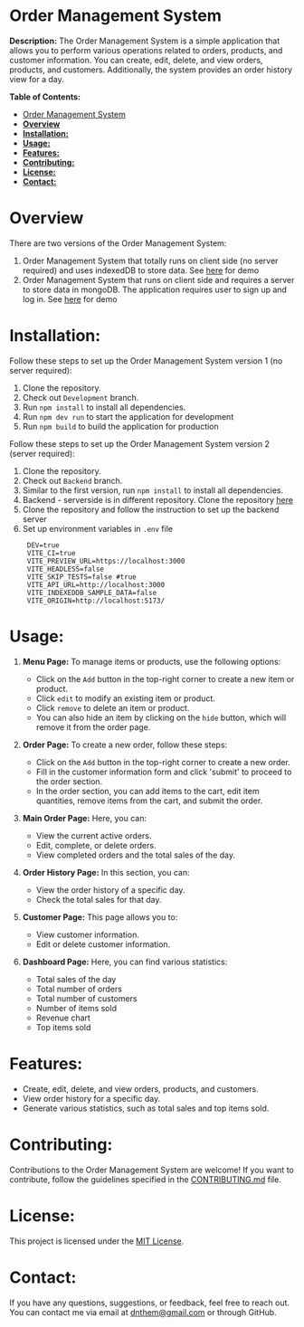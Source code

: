 # Order Management System

**Description:**
The Order Management System is a simple application that allows you to perform various operations related to orders, products, and customer information. You can create, edit, delete, and view orders, products, and customers. Additionally, the system provides an order history view for a day.

**Table of Contents:**
- [Order Management System](#order-management-system)
- [**Overview**](#overview)
- [**Installation:**](#installation)
- [**Usage:**](#usage)
- [**Features:**](#features)
- [**Contributing:**](#contributing)
- [**License:**](#license)
- [**Contact:**](#contact)


# **Overview**

There are two versions of the Order Management System:
  1. Order Management System that totally runs on client side (no server required) and uses indexedDB to store data. See [here](https://order-management-app.netlify.app/) for demo
  2. Order Management System that runs on client side and requires a server to store data in mongoDB. The application requires user to sign up and log in. See [here](https://order-management-api.netlify.app/) for demo

# **Installation:**
Follow these steps to set up the Order Management System version 1 (no server required):
1. Clone the repository.
2. Check out `Development` branch.
3. Run `npm install` to install all dependencies.
4. Run `npm dev run` to start the application for development
5. Run `npm build` to build the application for production

Follow these steps to set up the Order Management System version 2 (server required):
1. Clone the repository.
2. Check out `Backend` branch.
3. Similar to the first version, run `npm install` to install all dependencies.
4. Backend - serverside is in different repository. Clone the repository [here](https://github.com/dnthem/order_management_backend)
5. Clone the repository and follow the instruction to set up the backend server
6. Set up environment variables in `.env` file
   ```
    DEV=true
    VITE_CI=true
    VITE_PREVIEW_URL=https://localhost:3000
    VITE_HEADLESS=false
    VITE_SKIP_TESTS=false #true
    VITE_API_URL=http://localhost:3000 
    VITE_INDEXEDDB_SAMPLE_DATA=false
    VITE_ORIGIN=http://localhost:5173/
   ```

# **Usage:**
1. **Menu Page:** To manage items or products, use the following options:
   - Click on the `Add` button in the top-right corner to create a new item or product.
   - Click `edit` to modify an existing item or product.
   - Click `remove` to delete an item or product.
   - You can also hide an item by clicking on the `hide` button, which will remove it from the order page.

2. **Order Page:** To create a new order, follow these steps:
   - Click on the `Add` button in the top-right corner to create a new order.
   - Fill in the customer information form and click 'submit' to proceed to the order section.
   - In the order section, you can add items to the cart, edit item quantities, remove items from the cart, and submit the order.

3. **Main Order Page:** Here, you can:
   - View the current active orders.
   - Edit, complete, or delete orders.
   - View completed orders and the total sales of the day.

4. **Order History Page:** In this section, you can:
   - View the order history of a specific day.
   - Check the total sales for that day.

5. **Customer Page:** This page allows you to:
   - View customer information.
   - Edit or delete customer information.


6. **Dashboard Page:** Here, you can find various statistics:
   - Total sales of the day
   - Total number of orders
   - Total number of customers
   - Number of items sold
   - Revenue chart
   - Top items sold

# **Features:**
- Create, edit, delete, and view orders, products, and customers.
- View order history for a specific day.
- Generate various statistics, such as total sales and top items sold.

# **Contributing:**
Contributions to the Order Management System are welcome! If you want to contribute, follow the guidelines specified in the [CONTRIBUTING.md](CONTRIBUTING.md) file.

# **License:**
This project is licensed under the [MIT License](LICENSE).

# **Contact:**
If you have any questions, suggestions, or feedback, feel free to reach out. You can contact me via email at [dnthem@gmail.com](mailto:dnthem@example.com) or through GitHub.